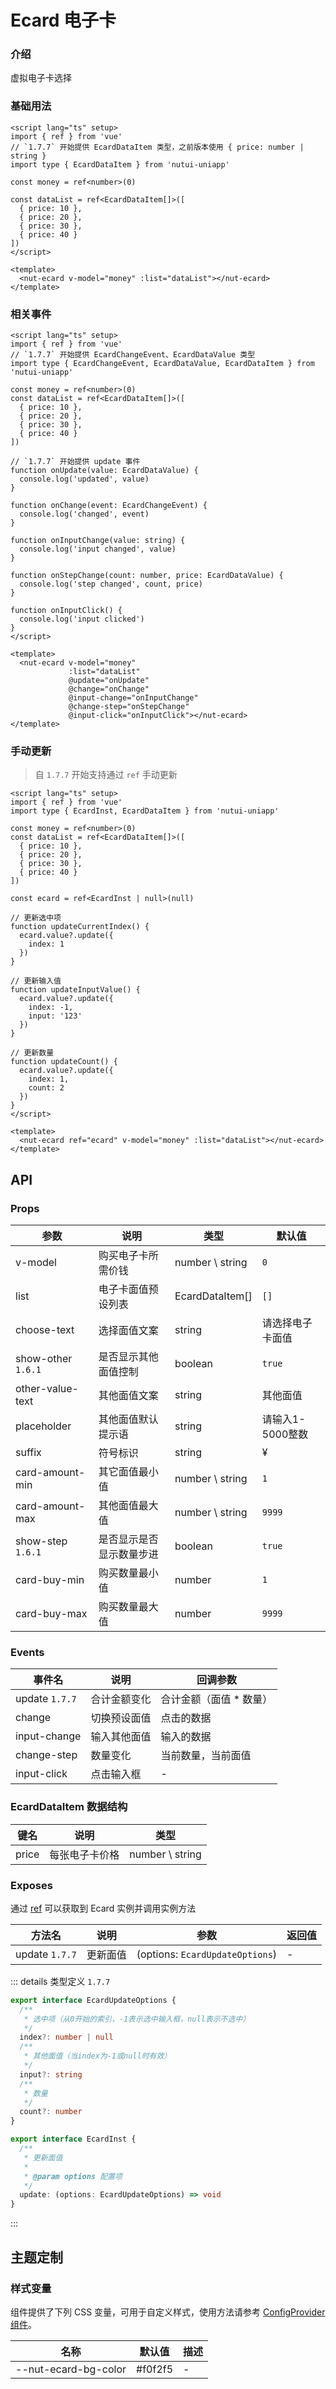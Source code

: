 # Ecard 电子卡

### 介绍

虚拟电子卡选择

### 基础用法

```vue
<script lang="ts" setup>
import { ref } from 'vue'
// `1.7.7` 开始提供 EcardDataItem 类型，之前版本使用 { price: number | string }
import type { EcardDataItem } from 'nutui-uniapp'

const money = ref<number>(0)

const dataList = ref<EcardDataItem[]>([
  { price: 10 },
  { price: 20 },
  { price: 30 },
  { price: 40 }
])
</script>

<template>
  <nut-ecard v-model="money" :list="dataList"></nut-ecard>
</template>
```

### 相关事件

```vue
<script lang="ts" setup>
import { ref } from 'vue'
// `1.7.7` 开始提供 EcardChangeEvent、EcardDataValue 类型
import type { EcardChangeEvent, EcardDataValue, EcardDataItem } from 'nutui-uniapp'

const money = ref<number>(0)
const dataList = ref<EcardDataItem[]>([
  { price: 10 },
  { price: 20 },
  { price: 30 },
  { price: 40 }
])

// `1.7.7` 开始提供 update 事件
function onUpdate(value: EcardDataValue) {
  console.log('updated', value)
}

function onChange(event: EcardChangeEvent) {
  console.log('changed', event)
}

function onInputChange(value: string) {
  console.log('input changed', value)
}

function onStepChange(count: number, price: EcardDataValue) {
  console.log('step changed', count, price)
}

function onInputClick() {
  console.log('input clicked')
}
</script>

<template>
  <nut-ecard v-model="money"
             :list="dataList"
             @update="onUpdate"
             @change="onChange"
             @input-change="onInputChange"
             @change-step="onStepChange"
             @input-click="onInputClick"></nut-ecard>
</template>
```

### 手动更新

> 自 `1.7.7` 开始支持通过 `ref` 手动更新

```vue
<script lang="ts" setup>
import { ref } from 'vue'
import type { EcardInst, EcardDataItem } from 'nutui-uniapp'

const money = ref<number>(0)
const dataList = ref<EcardDataItem[]>([
  { price: 10 },
  { price: 20 },
  { price: 30 },
  { price: 40 }
])

const ecard = ref<EcardInst | null>(null)

// 更新选中项
function updateCurrentIndex() {
  ecard.value?.update({
    index: 1
  })
}

// 更新输入值
function updateInputValue() {
  ecard.value?.update({
    index: -1,
    input: '123'
  })
}

// 更新数量
function updateCount() {
  ecard.value?.update({
    index: 1,
    count: 2
  })
}
</script>

<template>
  <nut-ecard ref="ecard" v-model="money" :list="dataList"></nut-ecard>
</template>
```

## API

### Props

| 参数                 | 说明           | 类型              | 默认值         |
|--------------------|--------------|-----------------|-------------|
| v-model            | 购买电子卡所需价钱    | number \ string | `0`         |
| list               | 电子卡面值预设列表    | EcardDataItem[] | `[]`        |
| choose-text        | 选择面值文案       | string          | 请选择电子卡面值    |
| show-other `1.6.1` | 是否显示其他面值控制   | boolean         | `true`      |
| other-value-text   | 其他面值文案       | string          | 其他面值        |
| placeholder        | 其他面值默认提示语    | string          | 请输入1-5000整数 |
| suffix             | 符号标识         | string          | ¥           |
| card-amount-min    | 其它面值最小值      | number \ string | `1`         |
| card-amount-max    | 其他面值最大值      | number \ string | `9999`      |
| show-step `1.6.1`  | 是否显示是否显示数量步进 | boolean         | `true`      |
| card-buy-min       | 购买数量最小值      | number          | `1`         |
| card-buy-max       | 购买数量最大值      | number          | `9999`      |

### Events

| 事件名            | 说明     | 回调参数          |
|----------------|--------|---------------|
| update `1.7.7` | 合计金额变化 | 合计金额（面值 * 数量） |
| change         | 切换预设面值 | 点击的数据         |
| input-change   | 输入其他面值 | 输入的数据         |
| change-step    | 数量变化   | 当前数量，当前面值     |
| input-click    | 点击输入框  | -             |

### EcardDataItem 数据结构

| 键名    | 说明      | 类型              |
|-------|---------|-----------------|
| price | 每张电子卡价格 | number \ string |

### Exposes

通过 [ref](https://vuejs.org/guide/essentials/template-refs.html#template-refs) 可以获取到 Ecard 实例并调用实例方法

| 方法名            | 说明   | 参数                              | 返回值 |
|----------------|------|---------------------------------|-----|
| update `1.7.7` | 更新面值 | (options: `EcardUpdateOptions`) | -   |

::: details 类型定义 `1.7.7`

```typescript
export interface EcardUpdateOptions {
  /**
   * 选中项（从0开始的索引，-1表示选中输入框，null表示不选中）
   */
  index?: number | null
  /**
   * 其他面值（当index为-1或null时有效）
   */
  input?: string
  /**
   * 数量
   */
  count?: number
}
```

```typescript
export interface EcardInst {
  /**
   * 更新面值
   *
   * @param options 配置项
   */
  update: (options: EcardUpdateOptions) => void
}
```

:::

## 主题定制

### 样式变量

组件提供了下列 CSS 变量，可用于自定义样式，使用方法请参考 [ConfigProvider 组件](/components/basic/configprovider)。

| 名称                   | 默认值     | 描述 |
|----------------------|---------|----|
| --nut-ecard-bg-color | #f0f2f5 | -  |
